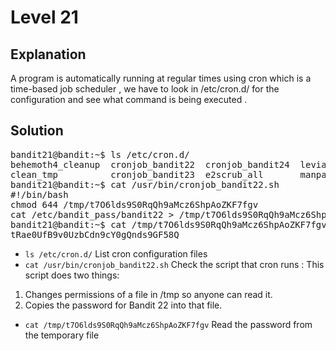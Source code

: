 # Level 21

## Explanation

A program is automatically running at regular times using cron which is a time-based job scheduler , we have to look in /etc/cron.d/ for the configuration and see what command is being executed .

## Solution
<pre>
bandit21@bandit:~$ ls /etc/cron.d/
behemoth4_cleanup  cronjob_bandit22  cronjob_bandit24  leviathan5_cleanup    otw-tmp-dir
clean_tmp          cronjob_bandit23  e2scrub_all       manpage3_resetpw_job  sysstat
bandit21@bandit:~$ cat /usr/bin/cronjob_bandit22.sh
#!/bin/bash
chmod 644 /tmp/t7O6lds9S0RqQh9aMcz6ShpAoZKF7fgv
cat /etc/bandit_pass/bandit22 > /tmp/t7O6lds9S0RqQh9aMcz6ShpAoZKF7fgv
bandit21@bandit:~$ cat /tmp/t7O6lds9S0RqQh9aMcz6ShpAoZKF7fgv
tRae0UfB9v0UzbCdn9cY0gQnds9GF58Q
</pre>

- `ls /etc/cron.d/` List cron configuration files
- `cat /usr/bin/cronjob_bandit22.sh` Check the script that cron runs :
This script does two things:
1. Changes permissions of a file in /tmp so anyone can read it.
2. Copies the password for Bandit 22 into that file.
- `cat /tmp/t7O6lds9S0RqQh9aMcz6ShpAoZKF7fgv` Read the password from the temporary file
